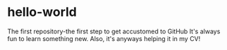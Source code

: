# hello-world
The first repository-the first step to get accustomed to GitHub
It's always fun to learn something new. Also, it's anyways helping it in my CV!

